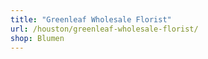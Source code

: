 ```yaml
---
title: "Greenleaf Wholesale Florist"
url: /houston/greenleaf-wholesale-florist/
shop: Blumen
---
```


